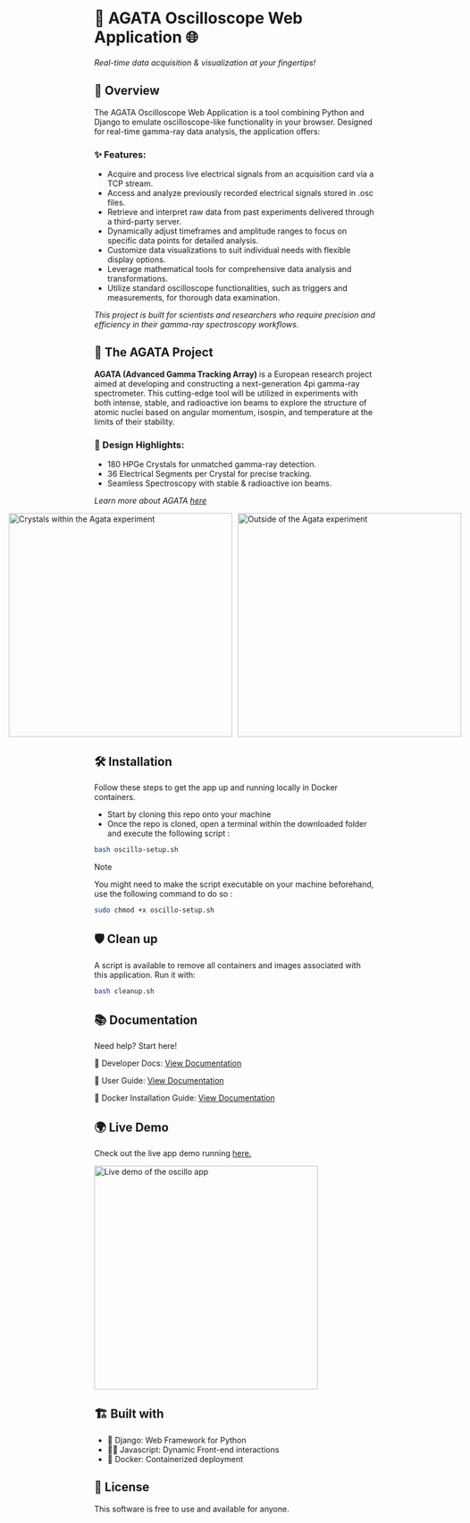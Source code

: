 # 🌌 AGATA Oscilloscope Web Application 🌐

*Real-time data acquisition & visualization at your fingertips!*

## 📖 Overview

The AGATA Oscilloscope Web Application is a tool combining Python and Django to emulate oscilloscope-like functionality in your browser. Designed for real-time gamma-ray data analysis, the application offers:

### ✨ Features:

* Acquire and process live electrical signals from an acquisition card via a TCP stream.
* Access and analyze previously recorded electrical signals stored in .osc files.
* Retrieve and interpret raw data from past experiments delivered through a third-party server.
* Dynamically adjust timeframes and amplitude ranges to focus on specific data points for detailed analysis.
* Customize data visualizations to suit individual needs with flexible display options.
* Leverage mathematical tools for comprehensive data analysis and transformations.
* Utilize standard oscilloscope functionalities, such as triggers and measurements, for thorough data examination.

*This project is built for scientists and researchers who require precision and efficiency in their gamma-ray spectroscopy workflows.*

## 🌌 The AGATA Project

**AGATA (Advanced Gamma Tracking Array)** is a European research project aimed at developing and constructing a next-generation 4pi gamma-ray spectrometer. This cutting-edge tool will be utilized in experiments with both intense, stable, and radioactive ion beams to explore the structure of atomic nuclei based on angular momentum, isospin, and temperature at the limits of their stability.

### 🎯 Design Highlights:
* 180 HPGe Crystals for unmatched gamma-ray detection.
* 36 Electrical Segments per Crystal for precise tracking.
* Seamless Spectroscopy with stable & radioactive ion beams.

*Learn more about AGATA [here](https://www.in2p3.cnrs.fr/fr/cnrsinfo/agata-infrastructure-de-recherche-nationale)*

<div style="display: flex; justify-content: center; align-items: center; gap: 10px;">
  <img src="https://oscillo.wewenito.ddns.net/static/IMAGES/Agata1.jpg" alt="Crystals within the Agata experiment" width="400">
  <img src="https://oscillo.wewenito.ddns.net/static/IMAGES/Agata2.jpg" alt="Outside of the Agata experiment" width="400">
</div>

## 🛠️ Installation

Follow these steps to get the app up and running locally in Docker containers.

* Start by cloning this repo onto your machine
* Once the repo is cloned, open a terminal within the downloaded folder and execute the following script :

```bash
bash oscillo-setup.sh
```
> [!NOTE]
> You might need to make the script executable on your machine beforehand, use the following command to do so :

```bash
sudo chmod +x oscillo-setup.sh
```

## 🛡️ Clean up
A script is available to remove all containers and images associated with this application. Run it with:

```bash
bash cleanup.sh
```

## 📚 Documentation

Need help? Start here!

📘 Developer Docs: [View Documentation](https://oscillo.wewenito.ddns.net/static/DOCS/DOC-DEV/index.html)

📗 User Guide: [View Documentation](https://oscillo.wewenito.ddns.net/static/DOCS/module-MAIN-PAGE.html)

📙 Docker Installation Guide: [View Documentation](https://docs.docker.com/engine/install/)

## 🌍 Live Demo

Check out the live app demo running [here.](https://oscillo.wewenito.ddns.net/)

<img src="https://oscillo.wewenito.ddns.net/static/IMAGES/oscillo.png" alt="Live demo of the oscillo app" width="400">

## 🏗️ Built with

* 🐍 Django: Web Framework for Python
* 👨‍💻 Javascript: Dynamic Front-end interactions
* 🐳 Docker: Containerized deployment

## 📜 License
This software is free to use and available for anyone.
